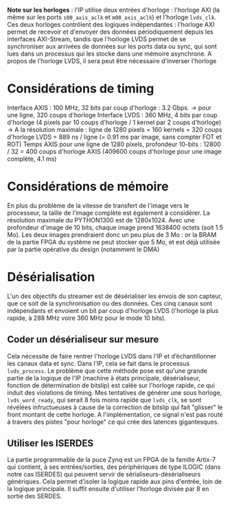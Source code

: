 
**Note sur les horloges** : l'IP utilise deux entrées d'horloge : l'horloge AXI (la même sur les ports `s00_axis_aclk` et `m00_axis_aclk`) et l'horloge `lvds_clk`. Ces deux horloges contrôlent des logiques indépendantes : l'horloge AXI permet de recevoir et d'envoyer des données périodiquement depuis les interfaces AXI-Stream, tandis que l'horloge LVDS permet de se synchroniser aux arrivées de données sur les ports data ou sync, qui sont lues dans un processus qui les stocke dans une mémoire asynchrone.
A propos de l'horloge LVDS, il sera peut être nécessaire d'inverser l'horloge

# Considérations de timing

Interface AXIS : 100 MHz, 32 bits par coup d'horloge : 3.2 Gbps. -> pour une ligne, 320 coups d'horloge
Interface LVDS : 360 MHz, 4 bits par coup d'horloge (4 pixels par 10 coups d'horloge / 1 kernel par 2 coups d'horloge)
-> A la résolution maximale : ligne de 1280 pixels  = 160 kernels = 320 coups d'horloge LVDS = 889 ns / ligne (= 0.91 ms par image, sans compter FOT et ROT)
Temps AXIS pour une ligne de 1280 pixels, profondeur 10-bits : 12800 / 32 = 400 coups d'horloge AXIS (409600 coups d'horloge pour une image complète, 4.1 ms)

# Considérations de mémoire

En plus du problème de la vitesse de transfert de l'image vers le processeur, la taille de l'image complète est également à considérer. La résolution maximale du PYTHON1300 est de 1280x1024. Avec une profondeur d'image de 10 bits, chaque image prend 1638400 octets (soit 1.5 Mo). Les deux images prendraient donc un peu plus de 3 Mo : or la BRAM de la partie FPGA du système ne peut stocker que 5 Mo, et est déjà utilisée par la partie opérative du design (notamment le DMA)

# Désérialisation

L'un des objectifs du streamer est de désérialiser les envois de son capteur, que ce soit de la synchronisation ou des données. Ces cinq canaux sont indépendants et envoient un bit par coup d'horloge LVDS (l'horloge la plus rapide, à 288 MHz voire 360 MHz pour le mode 10 bits).

## Coder un désérialiseur sur mesure

Cela nécessite de faire rentrer l'horloge LVDS dans l'IP et d’échantillonner les canaux data et sync. Dans l'IP, cela se fait dans le processus `lvds_process`.
Le problème que cette méthode pose est qu'une grande partie de la logique de l'IP (machine à états principale, désérialiseur, fonction de détermination de bitslip) est calée sur l'horloge rapide, ce qui induit des violations de timing. Mes tentatives de générer une sous horloge, `lvds_word_ready`, qui serait 8 fois moins rapide que `lvds_clk`, se sont révélées infructueuses à cause de la correction de bitslip qui fait "glisser" le front montant de cette horloge. A l'implémentation, ce signal n'est pas routé à travers des pistes "pour horloge" ce qui crée des latences gigantesques.

## Utiliser les ISERDES

La partie programmable de la puce Zynq est un FPGA de la famille Artix-7 qui contient, à ses entrées/sorties, des périphériques de type ILOGIC (dans notre cas ISERDES) qui peuvent servir de sérialiseurs-désérialiseurs génériques. Cela permet d'isoler la logique rapide aux pins d'entrée, loin de la logique principale. Il suffit ensuite d'utiliser l'horloge divisée par 8 en sortie des SERDES.